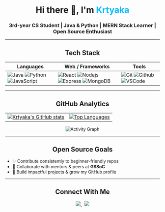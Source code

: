 <h1 align="center">Hi there 👋, I'm <span style="color:#00bfff">Krtyaka</span></h1>
<h3 align="center">3rd-year CS Student | Java & Python | MERN Stack Learner | Open Source Enthusiast</h3>

---

<h2 align="center"> Tech Stack </h2>
<div align="center">

| Languages | Web / Frameworks | Tools |
|-----------|------------------|-------|
| ![Java](https://skillicons.dev/icons?i=java) ![Python](https://skillicons.dev/icons?i=python) ![JavaScript](https://skillicons.dev/icons?i=javascript) | ![React](https://skillicons.dev/icons?i=react) ![Nodejs](https://skillicons.dev/icons?i=nodejs) ![Express](https://skillicons.dev/icons?i=express) ![MongoDB](https://skillicons.dev/icons?i=mongodb) | ![Git](https://skillicons.dev/icons?i=git) ![Github](https://skillicons.dev/icons?i=github) ![VSCode](https://skillicons.dev/icons?i=vscode) |

</div>

---

<h2 align="center"> GitHub Analytics</h2>

<table align="center">
<tr>
<td>
  <a href="http://www.github.com/Krtyaka">
    <img src="https://github-readme-stats.vercel.app/api?username=Krtyaka&show_icons=true&count_private=true&title_color=00bfff&text_color=ffffff&icon_color=00bfff&bg_color=000000&hide_border=true" alt="Krtyaka's GitHub stats" />
  </a>
</td>
<td>
  <a href="http://www.github.com/Krtyaka">
    <img src="https://github-readme-stats.vercel.app/api/top-langs/?username=Krtyaka&langs_count=8&layout=compact&title_color=00bfff&text_color=ffffff&icon_color=00bfff&bg_color=000000&hide_border=true" alt="Top Languages" />
  </a>
</td>
</tr>
</table>

<p align="center">
  <img src="https://github-readme-activity-graph.vercel.app/graph?username=Krtyaka&bg_color=000000&color=ffffff&line=00bfff&point=00bfff&area=true&hide_border=true" alt="Activity Graph" />
</p>


---

<h2 align="center"> Open Source Goals </h2>
<ul align="left">
  <li>✨ Contribute consistently to beginner-friendly repos</li>
  <li>🤝 Collaborate with mentors & peers at <b>GSSoC</b></li>
  <li>🚀 Build impactful projects & grow my GitHub profile</li>
</ul>

---

<h2 align="center"> Connect With Me </h2>
<p align="center">
  <a href="http://www.linkedin.com/in/krtyaka-ahuja-04498a31a">
    <img src="https://img.shields.io/badge/LinkedIn-0A66C2?style=for-the-badge&logo=linkedin&logoColor=white"/>
  </a>
  &nbsp
  <a href="mailto:krtyaka.ahuja@gmail.com">
    <img src="https://img.shields.io/badge/Email-D14836?style=for-the-badge&logo=gmail&logoColor=white"/>
  </a>
</p>
